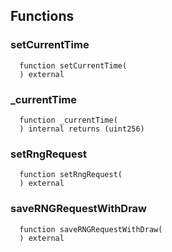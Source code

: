 


## Functions
### setCurrentTime
```solidity
  function setCurrentTime(
  ) external
```




### _currentTime
```solidity
  function _currentTime(
  ) internal returns (uint256)
```




### setRngRequest
```solidity
  function setRngRequest(
  ) external
```




### saveRNGRequestWithDraw
```solidity
  function saveRNGRequestWithDraw(
  ) external
```




